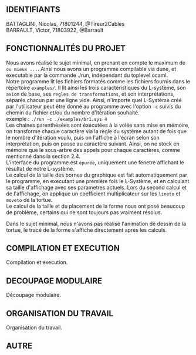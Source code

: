 ## IDENTIFIANTS

BATTAGLINI, Nicolas, 71801244, @Tireur2Cables  
BARRAULT, Victor, 71803922, @Barrault  

## FONCTIONNALITÉS DU PROJET
Nous avons réalisé le sujet minimal, en prenant en compte le maximum de `ou mieux ...`.  Ainsi nous avons un programme compilable via dune, et executable par la commande ./run,
indépendant du toplevel ocaml.  
Notre programme lit les fichiers formatés comme les fichiers fournis dans le répertoire `examples/`. Il lit ainsi les trois caractéristiques du L-système, son `axiom`  de base,
ses `regles de transformations`, et son interprétations, séparés chacun par une ligne vide. Ainsi, n'importe quel L-Système créé par l'utilisateur peut être donné 
au programme avec l'option `-c` suivis du chemin du fichier et/ou du nombre d'itération souhaité.  
exemple : `./run -c ./examples/br1.sys 4`  
Les chaines parenthésées sont éxécutées à la volée sans mise en mémoire, on transforme chaque caractère via la règle du système autant de fois que le nombre 
d'itération voulu, puis on l'affiche à l'écran selon son interprétation, puis on passe au caractère suivant. Ainsi, on ne stock en mémoire que le sous-arbre des appels pour chaque 
caractères, comme mentionné dans la section 2.4.  
L'interface du programme est `épurée`, uniquement une fenetre affichant le résultat de notre L-système.  
Le calcul de la taille des bornes du graphique est fait automatiquement par le programme, en executant une première fois le L-Système, et en calculant sa taille 
d'affichage avec ses parametres actuels. Lors du second calcul et de l'affichage, on applique un coefficient multiplicateur sur les `lineto` et `moveto` de la tortue.  
Le calcul de la taille et du placement de la forme nous ont posé beaucoup de problème, certains qui ne sont toujours pas vraiment résolus.
  
Dans le sujet minimal, nous n'avons pas réalisé l'animation de dessin de la tortue, le tracé de la forme s'affiche directement après les calculs.

## COMPILATION ET EXECUTION
Compilation et execution.  

## DECOUPAGE MODULAIRE
Découpage modulaire.  

## ORGANISATION DU TRAVAIL
Organisation du travail.  

## AUTRE